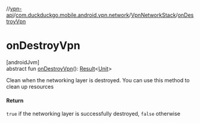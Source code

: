 //[vpn-api](../../../index.md)/[com.duckduckgo.mobile.android.vpn.network](../index.md)/[VpnNetworkStack](index.md)/[onDestroyVpn](on-destroy-vpn.md)

# onDestroyVpn

[androidJvm]\
abstract fun [onDestroyVpn](on-destroy-vpn.md)(): [Result](https://kotlinlang.org/api/latest/jvm/stdlib/kotlin/-result/index.html)&lt;[Unit](https://kotlinlang.org/api/latest/jvm/stdlib/kotlin/-unit/index.html)&gt;

Clean when the networking layer is destroyed. You can use this method to clean up resources

#### Return

`true` if the networking layer is successfully destroyed, `false` otherwise
